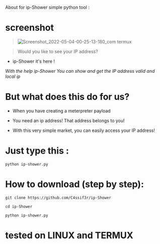 About for ip-Shower simple python tool :

# screenshot

> ![Screenshot_2022-05-04-00-25-13-180_com termux](https://user-images.githubusercontent.com/79422726/166555607-f3a07b65-755a-485f-beb3-632a12619a7c.jpg)


> Would you like to see your IP address?

   + ip-Shower it's here !

_With the help ip-Shower You can show and get the IP address valid and local ip_

# But what does this do for us?

  + When you have creating a meterpreter payload 

  + You need an ip address! That address belongs to you!

  + With this very simple market, you can easily access your IP address!

# Just type this :

`python ip-shower.py`

# How to download (step by step):

    git clone https://github.com/C4ssif3r/ip-Shower
    
    cd ip-Shower
    
    python ip-shower.py


# tested on LINUX and TERMUX
